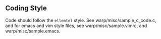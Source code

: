 ## Coding Style

Code should follow the `ellemtel` style.  See
warp/misc/sample_c_code.c, and for emacs and vim style files, see
warp/misc/sample.vimrc, and warp/misc/sample.emacs.

